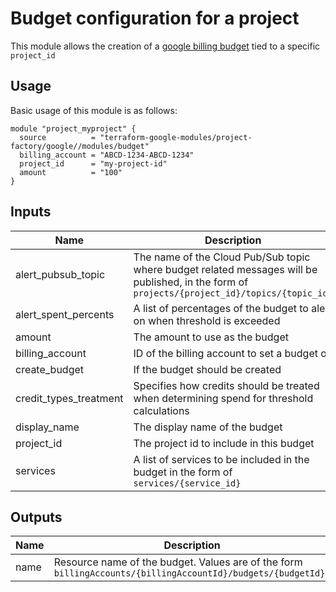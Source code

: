 # Budget configuration for a project

This module allows the creation of a [google billing budget](https://www.terraform.io/docs/providers/google/r/billing_budget.html) tied to a specific `project_id`

## Usage

Basic usage of this module is as follows:

```hcl
module "project_myproject" {
  source          = "terraform-google-modules/project-factory/google//modules/budget"
  billing_account = "ABCD-1234-ABCD-1234"
  project_id      = "my-project-id"
  amount          = "100"
}
```

<!-- BEGINNING OF PRE-COMMIT-TERRAFORM DOCS HOOK -->
## Inputs

| Name | Description | Type | Default | Required |
|------|-------------|:----:|:-----:|:-----:|
| alert\_pubsub\_topic | The name of the Cloud Pub/Sub topic where budget related messages will be published, in the form of `projects/{project_id}/topics/{topic_id}` | string | `"null"` | no |
| alert\_spent\_percents | A list of percentages of the budget to alert on when threshold is exceeded | list(number) | `<list>` | no |
| amount | The amount to use as the budget | string | n/a | yes |
| billing\_account | ID of the billing account to set a budget on | string | n/a | yes |
| create\_budget | If the budget should be created | bool | `"true"` | no |
| credit\_types\_treatment | Specifies how credits should be treated when determining spend for threshold calculations | string | `"INCLUDE_ALL_CREDITS"` | no |
| display\_name | The display name of the budget | string | `"null"` | no |
| project\_id | The project id to include in this budget | string | n/a | yes |
| services | A list of services to be included in the budget in the form of `services/{service_id}` | list(string) | `"null"` | no |

## Outputs

| Name | Description |
|------|-------------|
| name | Resource name of the budget. Values are of the form `billingAccounts/{billingAccountId}/budgets/{budgetId}.` |

<!-- END OF PRE-COMMIT-TERRAFORM DOCS HOOK -->
